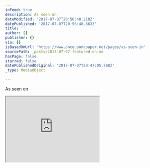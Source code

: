 ```yaml
---
inFeed: true
description: As seen on
dateModified: '2017-07-07T20:56:48.218Z'
datePublished: '2017-07-07T20:56:48.863Z'
title: ''
author: []
publisher: {}
via: {}
isBasedOnUrl: 'https://www.onceuponapaper.net/pages/as-seen-in'
sourcePath: _posts/2017-07-07-featured-on.md
hasPage: false
starred: false
datePublishedOriginal: '2017-07-07T20:47:05.768Z'
_type: MediaObject

---
```

As seen on

<iframe src="https://the-grid.github.io/ed-userhtml/?g=eJy9lMuOmzAUhvd9CsTeMdcQZpJUmkW3U7UPEB3MAayYY2SbpHn7Gsq06lwWnaSzQEK2wJ__y9nW8hRYd1G4Cx3-cAyUbOkuEEgOzX3QKA3uLlDYuPtwv4WgM9jsws65wd5xfj6fV67DI2m3ErrnBkGxM9a1pNZyYGa0TgpmdA80vSxbTBKzcAIi6FgL_tBq7MPAgWnR7cJDpYCOYWBQ7ULSekBCE5D2R6MxaDyI7NvAGvGHRNS0sp0eZHOZSSxvpELLYx7lUcGLKIuXlQrqFlmD4EaDNdPE_A3YdIWD7UGp1UDt59MuzoqsSP3H6zAA5anCgO-3HPzjNdt_2r5fOY_rdw2SQKBaWqhQKZyxtV9j4-ChgA0woOEfJQtYZhGJvUJ2SKJ4_ao4Sfw_xJlSVRlZo52ZK6WnMEmr0Kfmwj1NzqOYDwadu7AejJHgLRVonGykAIeWHdGNFXR21blefZSGD1O0ksOXJVuP9FK0pEw2txftqYvz1z3-UmaG9WIVk1hRye3xoiThUwn_PVkL9JUBq9T4VqKSOE-T61S51r3DuszqVGxKllSpYFmWVqwqM2BZVKdlXECOVfqcPC_SIonSv2y9QQ-w98d4x-YuLPNV4OCkJn72KTdC-7KydkTrWKX10f_erxI4ecIPGxy_Jyn4-nmQKXHPBCo3myRONulNcn99Eh-_P3xls9vsmx6pfmlntommub9ALQCkCe_fb-4NZrPQVCOBdVN_8uciF6VvT5y_TOFPxC-ing" height="210" style=""></iframe>